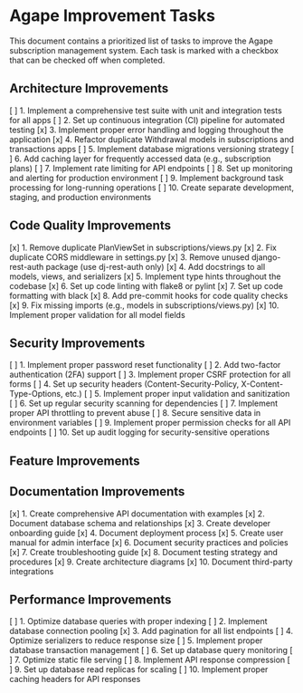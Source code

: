 # Agape Improvement Tasks

This document contains a prioritized list of tasks to improve the Agape subscription management system. Each task is marked with a checkbox that can be checked off when completed.

## Architecture Improvements

[ ] 1. Implement a comprehensive test suite with unit and integration tests for all apps
[ ] 2. Set up continuous integration (CI) pipeline for automated testing
[x] 3. Implement proper error handling and logging throughout the application
[x] 4. Refactor duplicate Withdrawal models in subscriptions and transactions apps
[ ] 5. Implement database migrations versioning strategy
[ ] 6. Add caching layer for frequently accessed data (e.g., subscription plans)
[ ] 7. Implement rate limiting for API endpoints
[ ] 8. Set up monitoring and alerting for production environment
[ ] 9. Implement background task processing for long-running operations
[ ] 10. Create separate development, staging, and production environments

## Code Quality Improvements

[x] 1. Remove duplicate PlanViewSet in subscriptions/views.py
[x] 2. Fix duplicate CORS middleware in settings.py
[x] 3. Remove unused django-rest-auth package (use dj-rest-auth only)
[x] 4. Add docstrings to all models, views, and serializers
[x] 5. Implement type hints throughout the codebase
[x] 6. Set up code linting with flake8 or pylint
[x] 7. Set up code formatting with black
[x] 8. Add pre-commit hooks for code quality checks
[x] 9. Fix missing imports (e.g., models in subscriptions/views.py)
[x] 10. Implement proper validation for all model fields

## Security Improvements

[ ] 1. Implement proper password reset functionality
[ ] 2. Add two-factor authentication (2FA) support
[ ] 3. Implement proper CSRF protection for all forms
[ ] 4. Set up security headers (Content-Security-Policy, X-Content-Type-Options, etc.)
[ ] 5. Implement proper input validation and sanitization
[ ] 6. Set up regular security scanning for dependencies
[ ] 7. Implement proper API throttling to prevent abuse
[ ] 8. Secure sensitive data in environment variables
[ ] 9. Implement proper permission checks for all API endpoints
[ ] 10. Set up audit logging for security-sensitive operations

## Feature Improvements

[//]: # ([ ] 1. Implement email notifications for important events)

[//]: # ([ ] 2. Add support for multiple payment gateways)

[//]: # ([ ] 3. Implement subscription renewal process)

[//]: # ([ ] 4. Add reporting and analytics dashboard)

[//]: # ([ ] 5. Implement user profile management)

[//]: # ([ ] 6. Add support for subscription plan changes)

[//]: # ([ ] 7. Implement proper invoice generation)

[//]: # ([ ] 8. Add support for promotional codes and discounts)

[//]: # ([ ] 9. Implement subscription cancellation and refund process)

[//]: # ([ ] 10. Add support for multiple currencies)

## Documentation Improvements

[x] 1. Create comprehensive API documentation with examples
[x] 2. Document database schema and relationships
[x] 3. Create developer onboarding guide
[x] 4. Document deployment process
[x] 5. Create user manual for admin interface
[x] 6. Document security practices and policies
[x] 7. Create troubleshooting guide
[x] 8. Document testing strategy and procedures
[x] 9. Create architecture diagrams
[x] 10. Document third-party integrations

## Performance Improvements

[ ] 1. Optimize database queries with proper indexing
[ ] 2. Implement database connection pooling
[x] 3. Add pagination for all list endpoints
[ ] 4. Optimize serializers to reduce response size
[ ] 5. Implement proper database transaction management
[ ] 6. Set up database query monitoring
[ ] 7. Optimize static file serving
[ ] 8. Implement API response compression
[ ] 9. Set up database read replicas for scaling
[ ] 10. Implement proper caching headers for API responses
